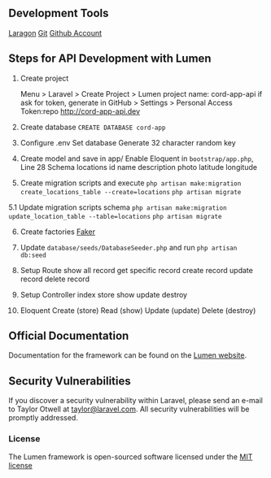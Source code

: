 ## Development Tools

[Laragon](http://laragon.org)
[Git](https://git-scm.com)
[Github Account](https://github.com)

## Steps for API Development with Lumen

1. Create project

	Menu > Laravel > Create Project > Lumen
		project name: cord-app-api
		if ask for token, generate in GitHub > Settings > Personal Access Token:repo
	http://cord-app-api.dev	

2. Create database
	`CREATE DATABASE cord-app`

3. Configure .env
	Set database
	Generate 32 character random key

4. Create model and save in app/
	Enable Eloquent in `bootstrap/app.php`, Line 28
	Schema
		locations
			id 
			name
			description
			photo
			latitude
			longitude

5. Create migration scripts and execute
	`php artisan make:migration create_locations_table --create=locations`
	`php artisan migrate`

5.1 Update migration scripts schema
	`php artisan make:migration update_location_table --table=locations`
	`php artisan migrate`

6. Create factories
	[Faker](https://github.com/fzaninotto/Faker)

7. Update `database/seeds/DatabaseSeeder.php` and run `php artisan db:seed`

8. Setup Route
	show all record
	get specific record
	create record
	update record
	delete record

9. Setup Controller
	index
	store
	show
	update
	destroy

10. Eloquent
	Create (store)
	Read (show)
	Update (update)
	Delete (destroy)


## Official Documentation

Documentation for the framework can be found on the [Lumen website](http://lumen.laravel.com/docs).

## Security Vulnerabilities

If you discover a security vulnerability within Laravel, please send an e-mail to Taylor Otwell at taylor@laravel.com. All security vulnerabilities will be promptly addressed.

### License

The Lumen framework is open-sourced software licensed under the [MIT license](http://opensource.org/licenses/MIT)
